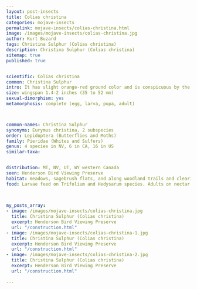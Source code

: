 ```yaml
---
layout: post-insects
title: Colias christina
categories: mojave-insects
permalink: mojave-insects/colias-christina.html
image: /images/mojave-insects/colias-christina.jpg
author: Kurt Buzard
tags: Christina Sulphur (Colias christina)
description: Christina Sulphur (Colias christina)
sitemap: true
published: true


scientific: Colias christina
common: Christina Sulphur
intro: It has slight orange-red ground color and is conspicuous by the yellow basal part of both wings. The underside has no markings except the median spot. The female is almost white, its forewing with only a little dark dusting at the distal margin and black, white-centred median spot. Flight period is from May until September. The Montana field guide states that this butterfly is nonmigratory.
size: wingspan 1.4-2 inches (35 to 52 mm)
sexual-dimorphism: yes
metamorphosis: complete (egg, larva, pupa, adult)



common-names: Christina Sulphur
synonyms: Eurymus christina, 2 subspecies
order: Lepidoptera (Butterflies and Moths)
family: Pieridae (Whites and Sulfers)
genus: 4 species in NV, 6 in CA, 16 in US
similar-taxa: 


distribution: MT, NV, UT, WY western Canada
seen: Henderson Bird Viewing Preserve
habitat: meadows, sagebrush flats, and along woodland trails and clearings
food: Larvae feed on Trifolium and Hedysarum species. Adults on nectar.
 
   

my_posts_array:
- image: /images/mojave-insects/colias-christina.jpg
  title: Christina Sulphur (Colias christina)
  excerpt: Henderson Bird Viewing Preserve
  url: "/construction.html"
- image: /images/mojave-insects/colias-christina-1.jpg
  title: Christina Sulphur (Colias christina)
  excerpt: Henderson Bird Viewing Preserve
  url: "/construction.html"
- image: /images/mojave-insects/colias-christina-2.jpg
  title: Christina Sulphur (Colias christina)
  excerpt: Henderson Bird Viewing Preserve
  url: "/construction.html"
 
---
```

  
  
 <p></p>
  